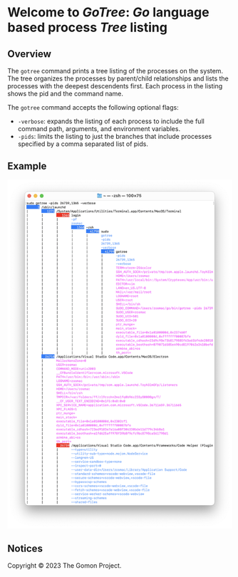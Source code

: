 # Welcome to *GoTree*: *Go* language based process *Tree* listing

## Overview

The `gotree` command prints a tree listing of the processes on the system. The tree organizes the processes by parent/child relationships and lists the processes with the deepest descendents first. Each process in the listing shows the pid and the command name.

The `gotree` command accepts the following optional flags:

* `-verbose`: expands the listing of each process to include the full command path, arguments, and environment variables.
* `-pids`: limits the listing to just the branches that include processes specified by a comma separated list of pids.

## Example

![Example](assets/gotree.png)

## Notices

Copyright © 2023 The Gomon Project.
